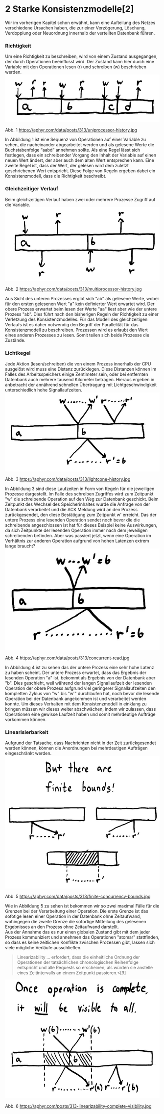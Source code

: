 # 2 Starke Konsistenzmodelle[2]
Wir im vorherigen Kapitel schon erwähnt, kann eine Aufteilung des Netzes verschiedene Ursachen haben, die zur einer Verzögerung, Löschung, Verdopplung oder Neuordnung innerhalb der verteilten Datenbank führen. 
### Richtigkeit
Um eine Richtigkeit zu beschreiben, wird von einem Zustand ausgegangen, der durch Operationen beeinflusst wird. Der Zustand kann hier durch eine Variable mit den Operationen lesen (r) und schreiben (w) beschrieben werden.
![Image of uniprocessor-history](/jepsen/images/uniprocessor-history.jpg)

Abb. 1 https://aphyr.com/data/posts/313/uniprocessor-history.jpg

In Abbildung 1 ist eine Sequenz von Operationen auf einer Variable zu sehen, die nacheinander abgearbeitet werden und als gelesene Werte die Buchstabenfolge “aabd” annehmen sollte. Als eine Regel lässt sich festlegen, dass ein schreibender Vorgang den Inhalt der Variable auf einen neuen Wert ändert, der aber auch dem alten Wert entsprechen kann. Eine zweite Regel ist, dass der Wert, der gelesen wird dem zuletzt geschriebenen Wert entspricht. 
Diese Folge von Regeln ergeben dabei ein Konsistenzmodell, dass die Richtigkeit beschreibt.

### Gleichzeitiger Verlauf
Beim gleichzeitigen Verlauf haben zwei oder mehrere Prozesse Zugriff auf die Variable. 
![Image of multiprocessor-history](/jepsen/images/multiprocessor-history.jpg)

Abb. 2 https://aphyr.com/data/posts/313/multiprocessor-history.jpg

Aus Sicht des unteren Prozesses ergibt sich "ab" als gelesene Werte, wobei für den ersten gelesenen Wert "a" kein definierter Wert erwartet wird. Der obere Prozess erwartet beim lesen der Werte "aa" liest aber wie der untere Prozess "ab". Dies führt nach den bisherigen Regeln der Richtigkeit zu einer Verletzung des Konsistenzmodelles. Für das Modell des gleichzeitigen Verlaufs ist es daher notwendig den Begriff der Parallelität für das Konsistenzmodell zu beschreiben. Prozessen wird es erlaubt den Wert eines anderen Prozesses zu lesen. Somit teilen sich beide Prozesse die Zustände.
### Lichtkegel
Jede Aktion (lesen/schreiben) die von einem Prozess innerhalb der CPU ausgelöst wird muss eine Distanz zurücklegen. Diese Distanzen können im Falles des Arbeitsspeichers einige Zentimeter sein, oder bei entfernten Datenbank auch mehrere tausend Kilometer betragen. Hieraus ergeben in anbetracht der annährend schnellen Übertragung mit Lichtgeschwindigkeit unterschiedlich hohe Signallaufzeiten.
![Image of lightcone-history](/jepsen/images/lightcone-history.jpg)

Abb. 3 https://aphyr.com/data/posts/313/lightcone-history.jpg

In Abbildung 3 sind diese Laufzeiten in Form von Kegeln für die jeweiligen Prozesse dargestellt. Im Falle des schreiben Zugriffes wird zum Zeitpunkt "w" die schreibende Operation auf den Weg zur Datenbank geschickt. Beim Zeitpunkt des Wechsel des Speicherinhaltes wurde die Anfrage von der Datenbank verarbeitet und die ACK Meldung wird an den Prozess zurückgesendet, den diese Bestätigung zum Zeitpunkt w' erreicht. Das der untere Prozess eine lesenden Operation sendet noch bevor die die schreibende angeschlossen ist hat für dieses Beispiel keine Auswirkungen, da sich Zeitpunkte der lesenden Operation immer nach dem jeweiligen schreibenden befinden. 
Aber was passiert jetzt, wenn eine Operation im Verhältnis zur anderen Operation aufgrund von hohen Latenzen extrem lange braucht?
![Image of concurrent-read](/jepsen/images/concurrent-read.jpg)

Abb. 4 https://aphyr.com/data/posts/313/concurrent-read.jpg

In Abbildung 4 ist zu sehen das der untere Prozess eine sehr hohe Latenz zu haben scheint. Der untere Prozess erwartet, dass das Ergebnis der lesenden Operation "a" ist, bekommt als Ergebnis von der Datenbank aber "b". Dies geschieht, weil während der langen Signallaufzeit der lesenden Operation der obere Prozess aufgrund viel geringerer Signallaufzeiten den kompletten Zyklus von "w" bis "w'" durchlaufen hat, noch bevor die lesende Operation bei der Datenbank angekommen ist und verarbeitet werden konnte.
Um dieses Verhalten mit dem Konsistenzmodell in einklang zu bringen müssen wir dieses weiter abschwächen, indem wir zulassen, dass Operationen eine gewisse Laufzeit haben und somit mehrdeutige Aufträge vorkommen können.
### Linearisierbarkeit
Aufgrund der Tatsache, dass Nachrichten nicht in der Zeit zurückgesendet werden können, können die Anordnungen bei mehrdeutigen Aufträgen eingeschränkt werden.
![Image of finite-concurrency-bounds](/jepsen/images/finite-concurrency-bounds.jpg)

Abb. 5 https://aphyr.com/data/posts/313/finite-concurrency-bounds.jpg

Wie in Abbildung 5 zu sehen ist bekommen wir so zwei maximal Fälle für die Grenzen bei der Verarbeitung einer Operation. Die erste Grenze ist das sofotige lesen einer Operation in der Datenbank ohne Zeitaufwand, wohingegen die zweite Grenze die sofortige Mitteilung des gelesenen Ergebnisses an den Prozess ohne Zeitaufwand darstellt.  
Aus der Annahme das es nur einen globalen Zustand gibt mit dem jeder Prozess kommuniziert und annehmen das Operationen "atomar" stattfinden, so dass es keine zeitlichen Konflikte zwischen Prozessen gibt, lassen sich viele mögliche Verläufe ausschließen.

>Linearizability ... erfordert, dass die einheitliche Ordnung der Operationen der tatsächlichen chronologischen Reihenfolge entspricht und alle Requests so erscheinen, als würden sie anstelle eines Zeitintervalls an einem Zeitpunkt passieren.<[9]


![Image of linearizability-complete-visibility](/jepsen/images/linearizability-complete-visibility.jpg)

Abb. 6 https://aphyr.com/posts/313-linearizability-complete-visibility.jpg
